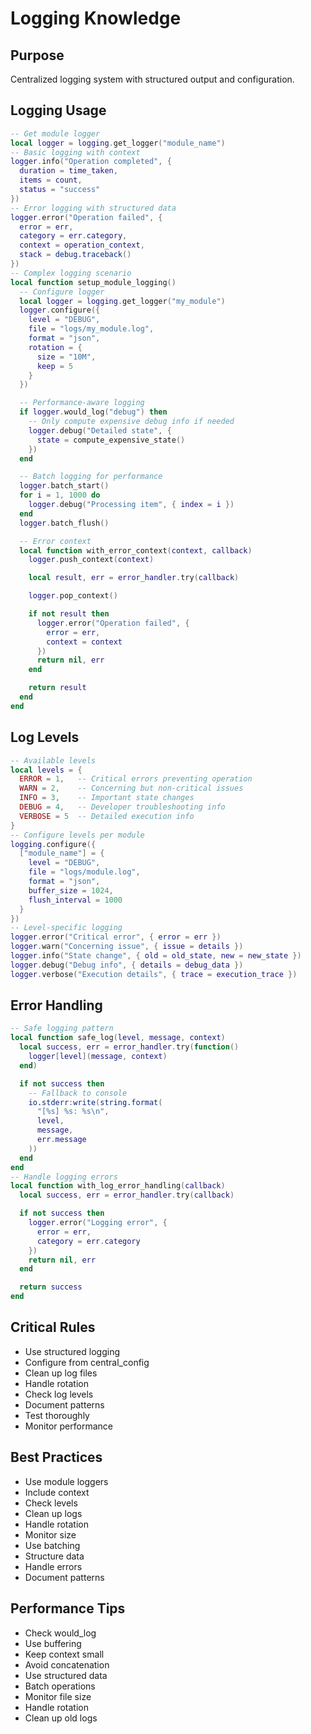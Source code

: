 # Logging Knowledge


## Purpose


Centralized logging system with structured output and configuration.

## Logging Usage



```lua
-- Get module logger
local logger = logging.get_logger("module_name")
-- Basic logging with context
logger.info("Operation completed", {
  duration = time_taken,
  items = count,
  status = "success"
})
-- Error logging with structured data
logger.error("Operation failed", {
  error = err,
  category = err.category,
  context = operation_context,
  stack = debug.traceback()
})
-- Complex logging scenario
local function setup_module_logging()
  -- Configure logger
  local logger = logging.get_logger("my_module")
  logger.configure({
    level = "DEBUG",
    file = "logs/my_module.log",
    format = "json",
    rotation = {
      size = "10M",
      keep = 5
    }
  })

  -- Performance-aware logging
  if logger.would_log("debug") then
    -- Only compute expensive debug info if needed
    logger.debug("Detailed state", {
      state = compute_expensive_state()
    })
  end

  -- Batch logging for performance
  logger.batch_start()
  for i = 1, 1000 do
    logger.debug("Processing item", { index = i })
  end
  logger.batch_flush()

  -- Error context
  local function with_error_context(context, callback)
    logger.push_context(context)

    local result, err = error_handler.try(callback)

    logger.pop_context()

    if not result then
      logger.error("Operation failed", {
        error = err,
        context = context
      })
      return nil, err
    end

    return result
  end
end
```



## Log Levels



```lua
-- Available levels
local levels = {
  ERROR = 1,   -- Critical errors preventing operation
  WARN = 2,    -- Concerning but non-critical issues
  INFO = 3,    -- Important state changes
  DEBUG = 4,   -- Developer troubleshooting info
  VERBOSE = 5  -- Detailed execution info
}
-- Configure levels per module
logging.configure({
  ["module_name"] = {
    level = "DEBUG",
    file = "logs/module.log",
    format = "json",
    buffer_size = 1024,
    flush_interval = 1000
  }
})
-- Level-specific logging
logger.error("Critical error", { error = err })
logger.warn("Concerning issue", { issue = details })
logger.info("State change", { old = old_state, new = new_state })
logger.debug("Debug info", { details = debug_data })
logger.verbose("Execution details", { trace = execution_trace })
```



## Error Handling



```lua
-- Safe logging pattern
local function safe_log(level, message, context)
  local success, err = error_handler.try(function()
    logger[level](message, context)
  end)

  if not success then
    -- Fallback to console
    io.stderr:write(string.format(
      "[%s] %s: %s\n",
      level,
      message,
      err.message
    ))
  end
end
-- Handle logging errors
local function with_log_error_handling(callback)
  local success, err = error_handler.try(callback)

  if not success then
    logger.error("Logging error", {
      error = err,
      category = err.category
    })
    return nil, err
  end

  return success
end
```



## Critical Rules



- Use structured logging
- Configure from central_config
- Clean up log files
- Handle rotation
- Check log levels
- Document patterns
- Test thoroughly
- Monitor performance


## Best Practices



- Use module loggers
- Include context
- Check levels
- Clean up logs
- Handle rotation
- Monitor size
- Use batching
- Structure data
- Handle errors
- Document patterns


## Performance Tips



- Check would_log
- Use buffering
- Keep context small
- Avoid concatenation
- Use structured data
- Batch operations
- Monitor file size
- Handle rotation
- Clean up old logs
